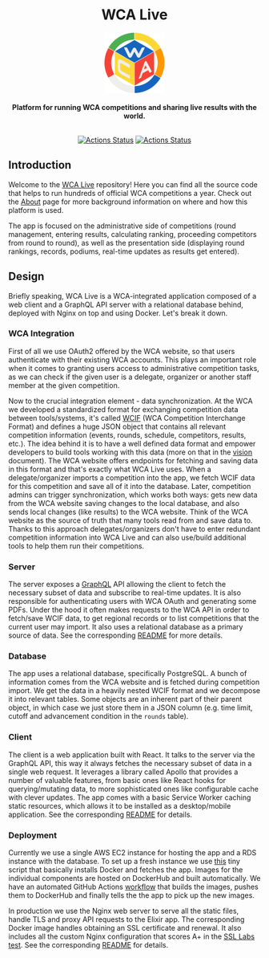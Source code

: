 <h1 align="center">WCA Live</h1>
<div align="center">
  <img height="120" src="client/public/favicon.png" />
</div>
<br />
<div align="center">
  <strong>
    Platform for running WCA competitions and sharing live results with the world.
  </strong>
</div>
<br />
<div align="center">

  [![Actions Status](https://github.com/thewca/wca-live/workflows/Test/badge.svg)](https://github.com/thewca/wca-live/actions)
  [![Actions Status](https://github.com/thewca/wca-live/workflows/Deploy/badge.svg)](https://github.com/thewca/wca-live/actions)

</div>

## Introduction


Welcome to the [WCA Live](https://live.worldcubeassociation.org) repository!
Here you can find all the source code that helps to run hundreds of official WCA competitions a year.
Check out the [About](https://live.worldcubeassociation.org/about) page
for more background information on where and how this platform is used.

The app is focused on the administrative side of competitions (round management,
entering results, calculating ranking, proceeding competitors from round to round),
as well as the presentation side (displaying round rankings, records, podiums,
real-time updates as results get entered).

## Design

Briefly speaking, WCA Live is a WCA-integrated application
composed of a web client and a GraphQL API server with
a relational database behind, deployed with Nginx on top
and using Docker. Let's break it down.

### WCA Integration

First of all we use OAuth2 offered by the WCA website,
so that users authenticate with their existing WCA accounts.
This plays an important role when it comes to granting
users access to administrative competition tasks,
as we can check if the given user is a delegate,
organizer or another staff member at the given competition.

Now to the crucial integration element - data synchronization.
At the WCA we developed a standardized format for exchanging
competition data between tools/systems, it's called
[WCIF](https://github.com/thewca/wcif/blob/master/specification.md) (WCA Competition Interchange Format)
and defines a huge JSON object that contains all relevant competition information
(events, rounds, schedule, competitors, results, etc.).
The idea behind it is to have a well defined data format and
empower developers to build tools working with this data
(more on that in the [vision](https://github.com/thewca/wcif/blob/master/vision.md) document).
The WCA website offers endpoints for fetching and saving data in this format
and that's exactly what WCA Live uses. When a delegate/organizer
imports a competition into the app, we fetch WCIF data for this competition
and save all of it into the database. Later, competition admins can trigger
synchronization, which works both ways: gets new data from the WCA website
saving changes to the local database, and also sends local changes (like results) to the WCA website.
Think of the WCA website as the source of truth
that many tools read from and save data to.
Thanks to this approach delegates/organizers don't have to
enter redundant competition information into WCA Live
and can also use/build additional tools to help them run their competitions.

### Server

The server exposes a [GraphQL](https://graphql.org) API
allowing the client to fetch the necessary subset of data
and subscribe to real-time updates. It is also responsible
for authenticating users with WCA OAuth and generating some PDFs.
Under the hood it often makes requests to the WCA API
in order to fetch/save WCIF data, to get regional records
or to list competitions that the current user may import.
It also uses a relational database as a primary source of data.
See the corresponding [README](./server/README.md) for more details.

### Database

The app uses a relational database, specifically PostgreSQL.
A bunch of information comes from the WCA website and is fetched during competition import.
We get the data in a heavily nested WCIF format and we decompose
it into relevant tables. Some objects are an inherent part of their parent object,
in which case we just store them in a JSON column (e.g. time limit,
cutoff and advancement condition in the `rounds` table).

### Client

The client is a web application built with React.
It talks to the server via the GraphQL API,
this way it always fetches the necessary subset of data
in a single web request. It leverages a library called Apollo
that provides a number of valuable features, from basic ones
like React hooks for querying/mutating data, to more sophisticated ones
like configurable cache with clever updates.
The app comes with a basic Service Worker caching static
resources, which allows it to be installed as a desktop/mobile application.
See the corresponding [README](./client/README.md) for details.

### Deployment

Currently we use a single AWS EC2 instance for hosting the app
and a RDS instance with the database.
To set up a fresh instance we use [this](./bin/server/setup.sh) tiny script
that basically installs Docker and fetches the app.
Images for the individual components are hosted on DockerHub and built automatically.
We have an automated GitHub Actions [workflow](./.github/workflows/deploy.yaml)
that builds the images, pushes them to DockerHub and finally tells the
the app to pick up the new images.

In production we use the Nginx web server to serve all the static
files, handle TLS and proxy API requests to the Elixir app.
The corresponding Docker image handles obtaining an SSL certificate and renewal.
It also includes all the custom Nginx configuration that scores A+ in the [SSL Labs test](https://www.ssllabs.com/ssltest).
See the corresponding [README](./nginx/README.md) for details.
